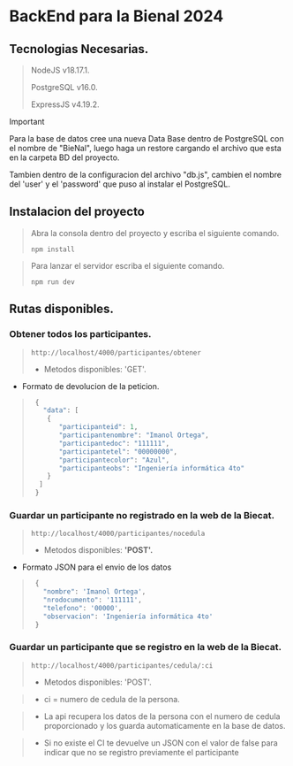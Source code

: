 # BackEnd para la Bienal 2024
>
## Tecnologias Necesarias.
>NodeJS v18.17.1.
>
>PostgreSQL v16.0.
>
>ExpressJS v4.19.2.

> [!IMPORTANT]
> Para la base de datos cree una nueva Data Base dentro de PostgreSQL con el nombre de "BieNal", luego haga un restore cargando el archivo que esta en la carpeta BD del proyecto.
>
> Tambien dentro de la configuracion del archivo "db.js", cambien el nombre del 'user' y el 'password' que puso al instalar el PostgreSQL.

## Instalacion del proyecto
> Abra la consola dentro del proyecto y escriba el siguiente comando.
>```
> npm install
>```

>Para lanzar el servidor escriba el siguiente comando.
>
>```
> npm run dev
>```

## Rutas disponibles.
### Obtener todos los participantes.
>```
>http://localhost/4000/participantes/obtener
>```
>- Metodos disponibles: 'GET'.

- Formato de devolucion de la peticion.

>```javascript
>  {
>    "data": [
>     {
>        "participanteid": 1,
>        "participantenombre": "Imanol Ortega",
>        "participantedoc": "111111",
>        "participantetel": "00000000",
>        "participantecolor": "Azul",
>        "participanteobs": "Ingeniería informática 4to"
>     }
>   ]
>  }
>```
### Guardar un participante no registrado en la web de la Biecat.
>```
>http://localhost/4000/participantes/nocedula
>```
>- Metodos disponibles: **'POST'.**

 - Formato JSON para el envio de los datos
>```javascript
>  {
>    "nombre": 'Imanol Ortega',
>    "nrodocumento": '111111',
>    "telefono": '00000',
>    "observacion": 'Ingeniería informática 4to'
>  }
>```
### Guardar un participante que se registro en la web de la Biecat.
>```
>http://localhost/4000/participantes/cedula/:ci
>```
>- Metodos disponibles: 'POST'.

>- ci = numero de cedula de la persona.

>- La api recupera los datos de la persona con el numero de cedula proporcionado y los guarda automaticamente en la base de datos.

>- Si no existe el CI te devuelve un JSON con el valor de false para indicar que no se registro previamente el participante 
